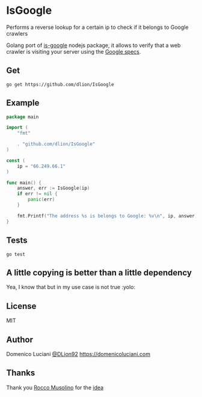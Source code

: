 # IsGoogle
Performs a reverse lookup for a certain ip to check if it belongs to Google crawlers 

Golang port of [is-google](https://github.com/roccomuso/is-google) nodejs package, it allows to verify that a web crawler is visiting your server using the [Google specs](https://support.google.com/webmasters/answer/80553?hl=en).

## Get

`go get https://github.com/dlion/IsGoogle`

## Example

```go
package main

import (
	"fmt"

	. "github.com/dlion/IsGoogle"
)

const (
	ip = "66.249.66.1"
)

func main() {
	answer, err := IsGoogle(ip)
	if err != nil {
		panic(err)
	}

	fmt.Printf("The address %s is belongs to Google: %v\n", ip, answer)
}
```

## Tests

`go test`

## A little copying is better than a little dependency

Yea, I know that but in my use case is not true :yolo:

## License

MIT

## Author

Domenico Luciani [@DLion92](https://twitter.com/DLion92) https://domenicoluciani.com

## Thanks

Thank you [Rocco Musolino](https://github.com/roccomuso) for the [idea](https://github.com/roccomuso/is-google)

